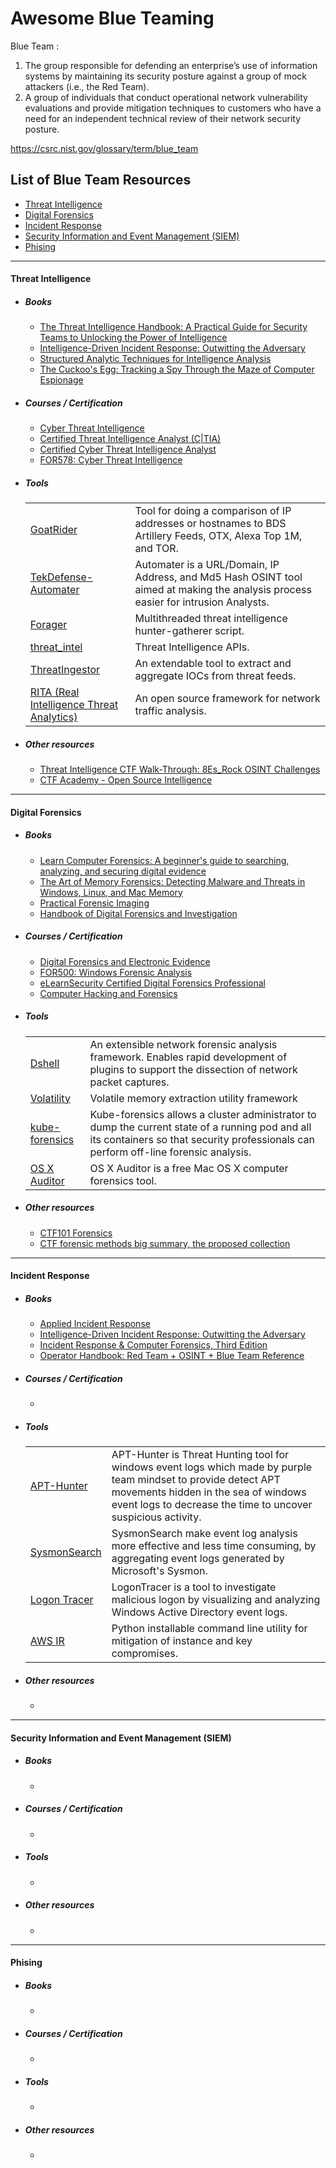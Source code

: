# Awesome Blue Teaming

Blue Team :

1. The group responsible for defending an enterprise’s use of information systems by maintaining its security posture against a group of mock attackers (i.e., the Red Team).
2. A group of individuals that conduct operational network vulnerability evaluations and provide mitigation techniques to customers who have a need for an independent technical review of their network security posture. 

https://csrc.nist.gov/glossary/term/blue_team


## List of Blue Team Resources

* [Threat Intelligence](#threat-intelligence)
* [Digital Forensics](#digital-forensics)
* [Incident Response](#incident-response)
* [Security Information and Event Management (SIEM)](#security-information-and-event-management-siem)
* [Phising](#phising)

----------------------------------------------------------------------------------------------------------------------------
#### Threat Intelligence
  * ##### Books
    * [The Threat Intelligence Handbook: A Practical Guide for Security Teams to Unlocking the Power of Intelligence](https://www.amazon.com/Threat-Intelligence-Handbook-Practical-Unlocking/dp/099903546)
    * [Intelligence-Driven Incident Response: Outwitting the Adversary](https://www.amazon.com/Intelligence-Driven-Incident-Response-Outwitting-Adversary/dp/1491934948)
    * [Structured Analytic Techniques for Intelligence Analysis](https://www.amazon.com/Structured-Analytic-Techniques-Intelligence-Analysis/dp/1452241511)
    * [The Cuckoo's Egg: Tracking a Spy Through the Maze of Computer Espionage ](https://www.amazon.com/Cuckoos-Egg-Tracking-Computer-Espionage/dp/0385249462)

  * ##### Courses / Certification
    * [Cyber Threat Intelligence](https://www.coursera.org/learn/ibm-cyber-threat-intelligence)
    * [Certified Threat Intelligence Analyst (C|TIA)](https://www.eccouncil.org/programs/threat-intelligence-training)
    * [Certified Cyber Threat Intelligence Analyst](https://www.udemy.com/course/cybersecurity-threat-intelligence-researcher)
    * [FOR578: Cyber Threat Intelligence](https://www.sans.org/cyber-security-courses/cyber-threat-intelligence)

  * ##### Tools
    <table>
     <tr>
        <td>
            <a href="https://github.com/BinaryDefense/goatrider" target="_blank">GoatRider</a>
        </td>
        <td>
         Tool for doing a comparison of IP addresses or hostnames to BDS Artillery Feeds, OTX, Alexa Top 1M, and TOR.
        </td>
    </tr>
    <tr>
        <td>
            <a href="https://github.com/1aN0rmus/TekDefense-Automater" target="_blank">TekDefense-Automater</a>
        </td>
        <td>
        Automater is a URL/Domain, IP Address, and Md5 Hash OSINT tool aimed at making the analysis process easier for intrusion Analysts. 
        </td>
    </tr>
    <tr>
        <td>
            <a href="https://github.com/opensourcesec/Forager" target="_blank">Forager</a>
        </td>
        <td>
        Multithreaded threat intelligence hunter-gatherer script.
        </td>
     </tr>
     <tr>
        <td>
            <a href="https://github.com/Yelp/threat_intel" target="_blank">threat_intel</a>
        </td>
        <td>
        Threat Intelligence APIs. 
        </td>
    </tr>
    <tr>
        <td>
            <a href="https://github.com/InQuest/ThreatIngestor" target="_blank">ThreatIngestor</a>
        </td>
        <td>
        An extendable tool to extract and aggregate IOCs from threat feeds. 
        </td>
    </tr>
    <tr>
        <td>
            <a href="https://github.com/activecm/rita" target="_blank">RITA (Real Intelligence Threat Analytics)</a>
        </td>
        <td>
        An open source framework for network traffic analysis.
        </td>
    </tr>
    </table>

  * ##### Other resources
    * [Threat Intelligence CTF Walk-Through: 8Es_Rock OSINT Challenges](https://www.secureworks.com/blog/threat-intelligence-capture-the-flag-walk-through-8esrock)
    * [CTF Academy - Open Source Intelligence](https://ctfacademy.github.io/osint/index.htm)

----------------------------------------------------------------------------------------------------------------------------
#### Digital Forensics
  * ##### Books
    * [Learn Computer Forensics: A beginner's guide to searching, analyzing, and securing digital evidence](https://www.amazon.com/Learn-Computer-Forensics-beginners-searching-ebook/dp/B086WBP289)
    * [The Art of Memory Forensics: Detecting Malware and Threats in Windows, Linux, and Mac Memory](https://www.amazon.com/Art-Memory-Forensics-Detecting-Malware-ebook-dp-B00JUUZSQC/dp/B00JUUZSQC)
    * [Practical Forensic Imaging](https://nostarch.com/forensicimaging)
    * [Handbook of Digital Forensics and Investigation](https://www.amazon.com/Handbook-Digital-Forensics-Investigation-Eoghan-ebook-dp-B00486UK2K/dp/B00486UK2K)

  * ##### Courses / Certification
    * [Digital Forensics and Electronic Evidence](https://www.udemy.com/course/digital-forensics-and-electronic-evidence)
    * [FOR500: Windows Forensic Analysis](https://www.sans.org/cyber-security-courses/windows-forensic-analysis)
    * [eLearnSecurity Certified Digital Forensics Professional](https://elearnsecurity.com/product/ecdfp-certification)
    * [Computer Hacking and Forensics](https://www.cybrary.it/course/computer-hacking-forensics-analyst)

  * ##### Tools
    <table>
     <tr>
        <td>
            <a href="https://github.com/USArmyResearchLab/Dshell" target="_blank">Dshell</a>
        </td>
        <td>
         An extensible network forensic analysis framework. Enables rapid development of plugins to support the dissection of network packet captures.
        </td>
    </tr>
    <tr>
        <td>
            <a href="https://github.com/volatilityfoundation/volatility" target="_blank">Volatility</a>
        </td>
        <td>
         Volatile memory extraction utility framework
        </td>
    </tr>
    <tr>
        <td>
            <a href="https://github.com/keikoproj/kube-forensics" target="_blank">kube-forensics</a>
        </td>
        <td>
         Kube-forensics allows a cluster administrator to dump the current state of a running pod and all its containers so that security professionals can perform off-line forensic analysis.
        </td>
    </tr>
    <tr>
        <td>
            <a href="https://github.com/jipegit/OSXAuditor" target="_blank">OS X Auditor</a>
        </td>
        <td>
         OS X Auditor is a free Mac OS X computer forensics tool.
        </td>
    </tr>
    </table>

  * ##### Other resources
    * [CTF101 Forensics](https://ctf101.org/forensics/overview)
    * [CTF forensic methods big summary, the proposed collection](https://titanwolf.org/Network/Articles/Article?AID=6f90269f-46df-4e46-adb6-96ded44ad154)

----------------------------------------------------------------------------------------------------------------------------
#### Incident Response
  * ##### Books
    * [Applied Incident Response ](https://www.amazon.com/Applied-Incident-Response-Steve-Anson/dp/1119560268/)
    * [Intelligence-Driven Incident Response: Outwitting the Adversary](https://www.amazon.com/Intelligence-Driven-Incident-Response-Outwitting-Adversary-ebook-dp-B074ZRN5T7/dp/B074ZRN5T7)
    * [Incident Response & Computer Forensics, Third Edition](https://www.amazon.com/Incident-Response-Computer-Forensics-Third/dp/0071798684/)
    * [Operator Handbook: Red Team + OSINT + Blue Team Reference](https://www.amazon.com/Operator-Handbook-Team-OSINT-Reference/dp/B085RR67H5/)

  * ##### Courses / Certification
    * []()

  * ##### Tools
    <table>
    <tr>
        <td>
            <a href="https://github.com/ahmedkhlief/APT-Hunter" target="_blank">APT-Hunter</a>
        </td>
        <td>
         APT-Hunter is Threat Hunting tool for windows event logs which made by purple team mindset to provide detect APT movements hidden in the sea of windows event logs to decrease the time to uncover suspicious activity.
        </td>
    </tr>
    <tr>
        <td>
            <a href="https://github.com/JPCERTCC/SysmonSearch" target="_blank">SysmonSearch</a>
        </td>
        <td>
         SysmonSearch make event log analysis more effective and less time consuming, by aggregating event logs generated by Microsoft's Sysmon.
        </td>
    </tr>
    <tr>
        <td>
            <a href="https://github.com/JPCERTCC/LogonTracer" target="_blank">Logon Tracer</a>
        </td>
        <td>
         LogonTracer is a tool to investigate malicious logon by visualizing and analyzing Windows Active Directory event logs.
        </td>
    </tr>
    <tr>
        <td>
            <a href="https://github.com/ThreatResponse/aws_ir" target="_blank">AWS IR</a>
        </td>
        <td>
         Python installable command line utility for mitigation of instance and key compromises.
        </td>
    </tr>
    </table>

  * ##### Other resources
    * []()

----------------------------------------------------------------------------------------------------------------------------
#### Security Information and Event Management (SIEM)
  * ##### Books
    * []()

  * ##### Courses / Certification
    * []()

  * ##### Tools
    * []()

  * ##### Other resources
    * []()

----------------------------------------------------------------------------------------------------------------------------
#### Phising
  * ##### Books
    * []()

  * ##### Courses / Certification
    * []()

  * ##### Tools
    * []()

  * ##### Other resources
    * []()

